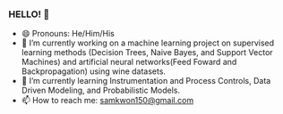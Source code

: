 ### HELLO! 👋
- 😄 Pronouns: He/Him/His
- 🔭 I’m currently working on a machine learning project on supervised learning methods (Decision Trees, Naive Bayes, and Support Vector Machines) and artificial neural networks(Feed Foward and Backpropagation) using wine datasets.
- 🌱 I’m currently learning Instrumentation and Process Controls, Data Driven Modeling, and Probabilistic Models.
- 📫 How to reach me: samkwon150@gmail.com 



<!--
**sakw150/sakw150** is a ✨ _special_ ✨ repository because its `README.md` (this file) appears on your GitHub profile.

Here are some ideas to get you started:

- 🔭 I’m currently working on ...
- 🌱 I’m currently learning ...
- 👯 I’m looking to collaborate on ...
- 🤔 I’m looking for help with ...
- 💬 Ask me about ...
- 📫 How to reach me: ...
- 😄 Pronouns: ...
- ⚡ Fun fact: ...
-->
